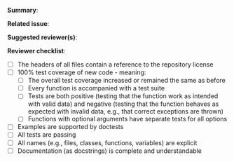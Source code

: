 **Summary**:

**Related issue**:

**Suggested reviewer(s)**:

**Reviewer checklist**:

* [ ] The headers of all files contain a reference to the repository license
* [ ] 100% test coverage of new code - meaning:
  * [ ] The overall test coverage increased or remained the same as before
  * [ ] Every function is accompanied with a test suite
  * [ ] Tests are both positive (testing that the function work as intended with valid data) and negative (testing that the function behaves as expected with invalid data, e.g., that correct exceptions are thrown)
  * [ ] Functions with optional arguments have separate tests for all options
* [ ] Examples are supported by doctests
* [ ] All tests are passing
* [ ] All names (e.g., files, classes, functions, variables) are explicit
* [ ] Documentation (as docstrings) is complete and understandable
